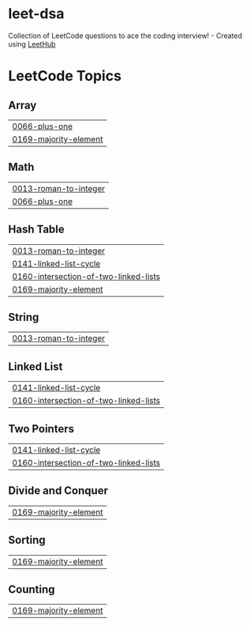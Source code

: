 # leet-dsa
Collection of LeetCode questions to ace the coding interview! - Created using [LeetHub](https://github.com/QasimWani/LeetHub)

<!---LeetCode Topics Start-->
# LeetCode Topics
## Array
|  |
| ------- |
| [0066-plus-one](https://github.com/tbanguot/leet-dsa/tree/master/0066-plus-one) |
| [0169-majority-element](https://github.com/tbanguot/leet-dsa/tree/master/0169-majority-element) |
## Math
|  |
| ------- |
| [0013-roman-to-integer](https://github.com/tbanguot/leet-dsa/tree/master/0013-roman-to-integer) |
| [0066-plus-one](https://github.com/tbanguot/leet-dsa/tree/master/0066-plus-one) |
## Hash Table
|  |
| ------- |
| [0013-roman-to-integer](https://github.com/tbanguot/leet-dsa/tree/master/0013-roman-to-integer) |
| [0141-linked-list-cycle](https://github.com/tbanguot/leet-dsa/tree/master/0141-linked-list-cycle) |
| [0160-intersection-of-two-linked-lists](https://github.com/tbanguot/leet-dsa/tree/master/0160-intersection-of-two-linked-lists) |
| [0169-majority-element](https://github.com/tbanguot/leet-dsa/tree/master/0169-majority-element) |
## String
|  |
| ------- |
| [0013-roman-to-integer](https://github.com/tbanguot/leet-dsa/tree/master/0013-roman-to-integer) |
## Linked List
|  |
| ------- |
| [0141-linked-list-cycle](https://github.com/tbanguot/leet-dsa/tree/master/0141-linked-list-cycle) |
| [0160-intersection-of-two-linked-lists](https://github.com/tbanguot/leet-dsa/tree/master/0160-intersection-of-two-linked-lists) |
## Two Pointers
|  |
| ------- |
| [0141-linked-list-cycle](https://github.com/tbanguot/leet-dsa/tree/master/0141-linked-list-cycle) |
| [0160-intersection-of-two-linked-lists](https://github.com/tbanguot/leet-dsa/tree/master/0160-intersection-of-two-linked-lists) |
## Divide and Conquer
|  |
| ------- |
| [0169-majority-element](https://github.com/tbanguot/leet-dsa/tree/master/0169-majority-element) |
## Sorting
|  |
| ------- |
| [0169-majority-element](https://github.com/tbanguot/leet-dsa/tree/master/0169-majority-element) |
## Counting
|  |
| ------- |
| [0169-majority-element](https://github.com/tbanguot/leet-dsa/tree/master/0169-majority-element) |
<!---LeetCode Topics End-->